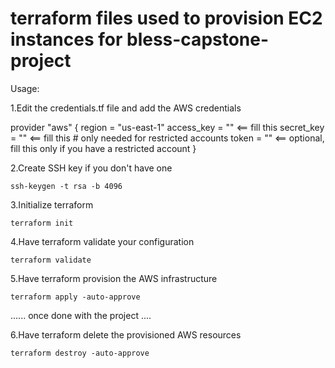 # terraform files used to provision EC2 instances for bless-capstone-project

Usage:

  1.Edit the credentials.tf file and add the AWS credentials


  provider "aws" { 
    region = "us-east-1" 
    access_key = ""   <== fill this 
    secret_key = ""   <== fill this 
    # only needed for restricted accounts 
    token = ""        <== optional, fill this only if you have a restricted account 
  }

  2.Create SSH key if you don't have one

    ssh-keygen -t rsa -b 4096

  3.Initialize terraform

    terraform init

  4.Have terraform validate your configuration

    terraform validate

  5.Have terraform provision the AWS infrastructure

    terraform apply -auto-approve

...... once done with the project ....

  6.Have terraform delete the provisioned AWS resources

    terraform destroy -auto-approve
